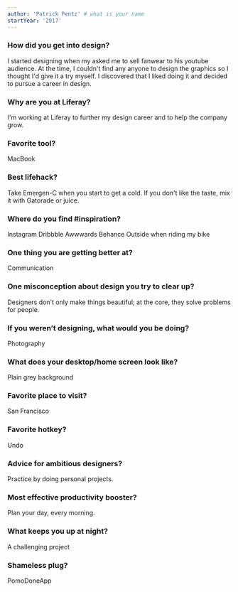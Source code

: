 ```yaml
---
author: 'Patrick Pentz' # what is your name
startYear: '2017'
---
```


### How did you get into design?

I started designing when my asked me to sell fanwear to his youtube audience. At the time, I couldn't find any anyone to design the graphics so I thought I'd give it a try myself. I discovered that I liked doing it and decided to pursue a career in design.

### Why are you at Liferay?

I'm working at Liferay to further my design career and to help the company grow.

### Favorite tool?

MacBook

### Best lifehack?

Take Emergen-C when you start to get a cold. If you don't like the taste, mix it with Gatorade or juice.

### Where do you find #inspiration?

Instagram
Dribbble
Awwwards
Behance
Outside when riding my bike

### One thing you are getting better at?

Communication

### One misconception about design you try to clear up?

Designers don't only make things beautiful; at the core, they solve problems for people.

### If you weren’t designing, what would you be doing?

Photography

### What does your desktop/home screen look like?

Plain grey background

### Favorite place to visit?

San Francisco

### Favorite hotkey?

Undo

### Advice for ambitious designers?

Practice by doing personal projects.

### Most effective productivity booster?

Plan your day, every morning.

### What keeps you up at night?

A challenging project

### Shameless plug?

PomoDoneApp
